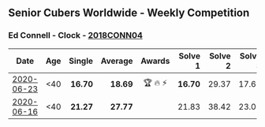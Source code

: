 ## Senior Cubers Worldwide - Weekly Competition
### Ed Connell - Clock - [2018CONN04](https://www.worldcubeassociation.org/persons/2018CONN04?event=clock)

| Date | Age | Single | Average | Awards | Solve 1 | Solve 2 | Solve 3 | Solve 4 | Solve 5 | Video |
| :--: | :--: | --: | --: | :--: | --: | --: | --: | --: | --: | :-- |
| [2020-06-23](../../results/clock/2020-06-23.md) | <40 | **16.70** | **18.69** | 🏆 🔥 ⚡ | **16.70** | 29.37 | 17.60 | 20.58 | 17.88 | [Link](https://www.facebook.com/events/1618516681636159/permalink/1621527954668365/) |
| [2020-06-16](../../results/clock/2020-06-16.md) | <40 | **21.27** | **27.77** |  | 21.83 | 38.42 | 23.06 | **21.27** | DNF | [Link](https://www.facebook.com/events/296087658445428/permalink/300275488026645/) |


<!-- Global site tag (gtag.js) - Google Analytics -->
<script async src="https://www.googletagmanager.com/gtag/js?id=UA-86348435-3"></script>
<script>window.dataLayer = window.dataLayer || []; function gtag() {dataLayer.push(arguments);} gtag('js', new Date()); gtag('config', 'UA-86348435-3');</script>
